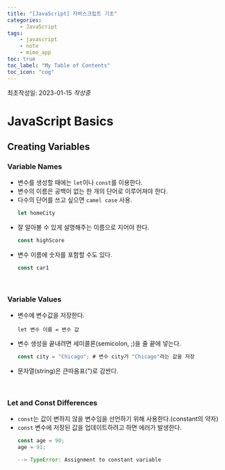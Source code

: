 ```yaml
---
title: "[JavaScript] 자바스크립트 기초"
categories:
    - JavaScript
tags:
    - javascript
    - note
    - mimo_app
toc: true
toc_label: "My Table of Contents"
toc_icon: "cog"
---
```


최초작성일: 2023-01-15
*작성중*

# JavaScript Basics

## Creating Variables

### Variable Names

- 변수를 생성할 때에는 `let`이나 `const`를 이용한다.
- 변수의 이름은 공백이 없는 한 개의 단어로 이루어져야 한다.
- 다수의 단어를 쓰고 싶으면 `camel case` 사용.
    ```javascript
    let homeCity
    ```
- 잘 알아볼 수 있게 설명해주는 이름으로 지어야 한다.
    ```javascript
    const highScore
    ```
- 변수 이름에 숫자를 포함할 수도 있다.
    ```javascript
    const car1
    ```

<br/>

### Variable Values

- 변수에 변수값을 저장한다.    
    ```
    let 변수 이름 = 변수 값
    ```
- 변수 생성을 끝내려면 세미콜론(semicolon, ;)을 줄 끝에 넣는다.
    ```javascript
    const city = "Chicago"; # 변수 city가 "Chicago"라는 값을 저장
    ```
- 문자열(string)은 큰따옴표(")로 감싼다.

<br/>

### Let and Const Differences
- `const`는 값이 변하지 않을 변수임을 선언하기 위해 사용한다.(constant의 약자)
- `const` 변수에 저장된 값을 업데이트하려고 하면 에러가 발생한다.
    ```javascript
    const age = 90;
    age = 91;

    --> TypeError: Assignment to constant variable
    ```


